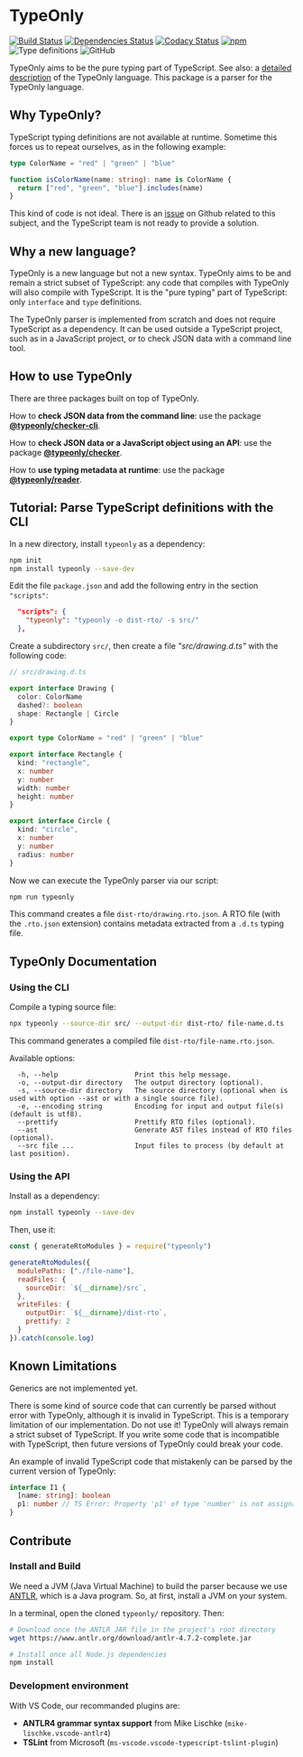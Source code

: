 # TypeOnly

[![Build Status](https://travis-ci.com/tomko-team/typeonly.svg?branch=master)](https://travis-ci.com/tomko-team/typeonly)
[![Dependencies Status](https://david-dm.org/paleo/direct-vuex/status.svg)](https://david-dm.org/paleo/direct-vuex)
[![Codacy Status](https://api.codacy.com/project/badge/Grade/22f07556743948e98d1814087c801906)](https://www.codacy.com/manual/paleo/typeonly?utm_source=github.com&amp;utm_medium=referral&amp;utm_content=tomko-team/typeonly&amp;utm_campaign=Badge_Grade)
[![npm](https://img.shields.io/npm/dm/typeonly)](https://www.npmjs.com/package/typeonly)
![Type definitions](https://img.shields.io/npm/types/typeonly)
![GitHub](https://img.shields.io/github/license/tomko-team/typeonly)

TypeOnly aims to be the pure typing part of TypeScript. See also: a [detailed description](https://github.com/tomko-team/typeonly/blob/master/typeonly-language.md) of the TypeOnly language. This package is a parser for the TypeOnly language.

## Why TypeOnly?

TypeScript typing definitions are not available at runtime. Sometime this forces us to repeat ourselves, as in the following example:

```ts
type ColorName = "red" | "green" | "blue"

function isColorName(name: string): name is ColorName {
  return ["red", "green", "blue"].includes(name)
}
```

This kind of code is not ideal. There is an [issue](https://github.com/microsoft/TypeScript/issues/3628) on Github related to this subject, and the TypeScript team is not ready to provide a solution.

## Why a new language?

TypeOnly is a new language but not a new syntax. TypeOnly aims to be and remain a strict subset of TypeScript: any code that compiles with TypeOnly will also compile with TypeScript. It is the "pure typing" part of TypeScript: only `interface` and `type` definitions.

The TypeOnly parser is implemented from scratch and does not require TypeScript as a dependency. It can be used outside a TypeScript project, such as in a JavaScript project, or to check JSON data with a command line tool.

## How to use TypeOnly

There are three packages built on top of TypeOnly.

How to **check JSON data from the command line**: use the package [**@typeonly/checker-cli**](https://github.com/tomko-team/typeonly-checker-cli).

How to **check JSON data or a JavaScript object using an API**: use the package [**@typeonly/checker**](https://github.com/tomko-team/typeonly-checker).

How to **use typing metadata at runtime**: use the package [**@typeonly/reader**](https://github.com/tomko-team/typeonly-reader).

## Tutorial: Parse TypeScript definitions with the CLI

In a new directory, install `typeonly` as a dependency:

```sh
npm init
npm install typeonly --save-dev
```

Edit the file `package.json` and add the following entry in the section `"scripts"`:

```json
  "scripts": {
    "typeonly": "typeonly -o dist-rto/ -s src/"
  },
```

Create a subdirectory `src/`, then create a file _"src/drawing.d.ts"_ with the following code:

```ts
// src/drawing.d.ts

export interface Drawing {
  color: ColorName
  dashed?: boolean
  shape: Rectangle | Circle
}

export type ColorName = "red" | "green" | "blue"

export interface Rectangle {
  kind: "rectangle",
  x: number
  y: number
  width: number
  height: number
}

export interface Circle {
  kind: "circle",
  x: number
  y: number
  radius: number
}
```

Now we can execute the TypeOnly parser via our script:

```sh
npm run typeonly
```

This command creates a file `dist-rto/drawing.rto.json`. A RTO file (with the `.rto.json` extension) contains metadata extracted from a `.d.ts` typing file.

## TypeOnly Documentation

### Using the CLI

Compile a typing source file:

```sh
npx typeonly --source-dir src/ --output-dir dist-rto/ file-name.d.ts
```

This command generates a compiled file `dist-rto/file-name.rto.json`.

Available options:

```
  -h, --help                   Print this help message.
  -o, --output-dir directory   The output directory (optional).
  -s, --source-dir directory   The source directory (optional when is used with option --ast or with a single source file).
  -e, --encoding string        Encoding for input and output file(s) (default is utf8).
  --prettify                   Prettify RTO files (optional).
  --ast                        Generate AST files instead of RTO files (optional).
  --src file ...               Input files to process (by default at last position).
```

### Using the API

Install as a dependency:

```sh
npm install typeonly --save-dev
```

Then, use it:

```js
const { generateRtoModules } = require("typeonly")

generateRtoModules({
  modulePaths: ["./file-name"],
  readFiles: {
    sourceDir: `${__dirname}/src`,
  },
  writeFiles: {
    outputDir: `${__dirname}/dist-rto`,
    prettify: 2
  }
}).catch(console.log)
```

## Known Limitations

Generics are not implemented yet.

There is some kind of source code that can currently be parsed without error with TypeOnly, although it is invalid in TypeScript. This is a temporary limitation of our implementation. Do not use it! TypeOnly will always remain a strict subset of TypeScript. If you write some code that is incompatible with TypeScript, then future versions of TypeOnly could break your code.

An example of invalid TypeScript code that mistakenly can be parsed by the current version of TypeOnly:

```ts
interface I1 {
  [name: string]: boolean
  p1: number // TS Error: Property 'p1' of type 'number' is not assignable to string index type 'boolean'.
}
```

## Contribute

### Install and Build

We need a JVM (Java Virtual Machine) to build the parser because we use [ANTLR](https://www.antlr.org/), which is a Java program. So, at first, install a JVM on your system.

In a terminal, open the cloned `typeonly/` repository. Then:

```sh
# Download once the ANTLR JAR file in the project's root directory
wget https://www.antlr.org/download/antlr-4.7.2-complete.jar

# Install once all Node.js dependencies
npm install
```

### Development environment

With VS Code, our recommanded plugins are:

- **ANTLR4 grammar syntax support** from Mike Lischke (`mike-lischke.vscode-antlr4`)
- **TSLint** from Microsoft (`ms-vscode.vscode-typescript-tslint-plugin`)
